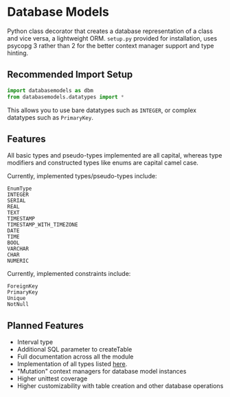# Database Models

Python class decorator that creates a database representation of a class and vice versa, a lightweight ORM.
`setup.py` provided for installation, uses psycopg 3 rather than 2 for the
better context manager support and type hinting.

## Recommended Import Setup
```python
import databasemodels as dbm
from databasemodels.datatypes import *
```

This allows you to use bare datatypes such as `INTEGER`, or complex datatypes
such as `PrimaryKey`.

## Features

All basic types and pseudo-types implemented are all capital, whereas type modifiers
and constructed types like enums are capital camel case.

Currently, implemented types/pseudo-types include:
```
EnumType
INTEGER
SERIAL
REAL
TEXT
TIMESTAMP
TIMESTAMP_WITH_TIMEZONE
DATE
TIME
BOOL
VARCHAR
CHAR
NUMERIC
```

Currently, implemented constraints include:
```
ForeignKey
PrimaryKey
Unique
NotNull
```

## Planned Features

 - Interval type
 - Additional SQL parameter to createTable
 - Full documentation across all the module
 - Implementation of all types listed [here](https://www.postgresql.org/docs/12/datatype.html).
 - "Mutation" context managers for database model instances
 - Higher unittest coverage
 - Higher customizability with table creation and other database operations
